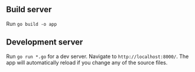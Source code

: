 ## Build server

Run `go build -o app`

## Development server

Run `go run *.go` for a dev server. Navigate to `http://localhost:8000/`. The app will automatically reload if you change any of the source files.
